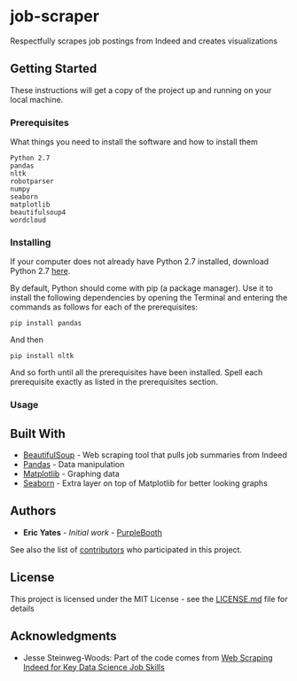 # job-scraper

Respectfully scrapes job postings from Indeed and creates visualizations

## Getting Started

These instructions will get a copy of the project up and running on your local machine.

### Prerequisites

What things you need to install the software and how to install them

```
Python 2.7
pandas
nltk
robotparser
numpy
seaborn
matplotlib
beautifulsoup4
wordcloud
```

### Installing

If your computer does not already have Python 2.7 installed, download Python 2.7 <a href="https://www.python.org/downloads/" target="_blank">here</a>.

By default, Python should come with pip (a package manager). Use it to install the following dependencies by opening the Terminal and entering the commands as follows for each of the prerequisites:

```
pip install pandas
```

And then

```
pip install nltk
```

And so forth until all the prerequisites have been installed. Spell each prerequisite exactly as listed in the prerequisites section.

### Usage



## Built With

* [BeautifulSoup](https://www.crummy.com/software/BeautifulSoup/bs4/doc/) - Web scraping tool that pulls job summaries from Indeed
* [Pandas](https://pandas.pydata.org/pandas-docs/stable/) - Data manipulation
* [Matplotlib](https://matplotlib.org/) - Graphing data
* [Seaborn](https://seaborn.pydata.org/) - Extra layer on top of Matplotlib for better looking graphs

## Authors

* **Eric Yates** - *Initial work* - [PurpleBooth](https://github.com/PurpleBooth)

See also the list of [contributors](https://github.com/your/project/contributors) who participated in this project.

## License

This project is licensed under the MIT License - see the [LICENSE.md](LICENSE.md) file for details

## Acknowledgments

* Jesse Steinweg-Woods: Part of the code comes from [Web Scraping Indeed for Key Data Science Job Skills](https://jessesw.com/Data-Science-Skills/)
